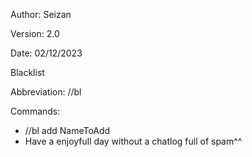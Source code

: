 Author: Seizan

Version: 2.0

Date: 02/12/2023

Blacklist

Abbreviation: //bl

Commands:  
* //bl add NameToAdd
* Have a enjoyfull day without a chatlog full of spam^^